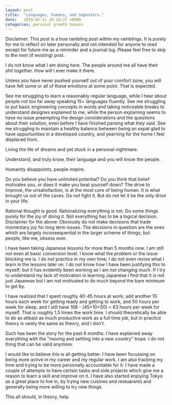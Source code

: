 ```yaml
---
layout: post
title:  "Languages, humans, and imposters."
date:   2019-02-11 20:10:27 +0900
categories: personal growth humans
---
```


Disclaimer: This post is a true rambling post within my ramblings. It is purely for me to reflect on later personally and not intended for anyone to read except for future me as a reminder and a journal log. Please feel free to skip to the next (if existing) post.

I do not know what I am doing here. The people around me all have their shit together. How will I ever make it there.

Unless you have never pushed yourself out of your comfort zone, you will have felt some or all of these emotions at some point. That is expected. 

See me struggling to learn a reasonably regular language, while I hear about people not too far away speaking 15+ languages fluently. See me struggling to put basic engineering concepts in words and taking noticeable breaks to understand designes explained to me, while the person explaining seems to have no issue preempting the design considerations and the questions about their solution, even before I have finished parsing what they said. See me struggling to maintain a healthy balance between being an expat glad to have oppurtunities in a developed country, and yearning for the home I feel displaced from. 

Living the life of dreams and yet stuck in a personal nightmare.

Understand, and truly know, their language and you will know the people. 

Humanity disappoints, people inspire. 

Do you believe you have unlimited potential? Do you think that belief motivates you, or does it make you beat yourself down? The drive to improve, the unsatisfaction, is at the most core of being human. It is what brought us out of the caves. Do not fight it. But do not let it be the only drive in your life. 

Rational thought is good. Rationalizing everything is not. Do some things purely for the joy of doing it. Not everything has to be a logical decision. 
Disclaimer for the above: Obviously do not make decisions that trade momentary joy for long term issues. The decisions in question are the ones which are largely inconsequential in the larger scheme of things; but people, like me, obsess over.

I have been taking Japanese lessons for more than 5 months now. I am still not even at basic conversion level. I know what the problem or the issue blocking me is. I do not practice in my own time; I do not even revise what I learn in the lessons later on. I do not know how I have been justifying this to myself; but it has evidently been working as I am not changing much. If I try to understand my lack of motivation in learning Japanese I find that it is not just Japanese but I am not motivated to do much beyond the bare minimum to get by.

I have realized that I spent roughly 40-45 hours at work; add another 10 hours each week for getting ready and getting to work, and 50 hours per week for sleep, and I still have 168 - (45+10+50) = 63 hours per week for myself. That is roughly 1.5 times the work time. I should theoretically be able to do as atleast as much productive work as a full time job, but in practice theory is rarely the same as theory, and I don't.   

Such has been the story for the past 6 months. I have explained away everything with the "moving and settling into a new country" trope. I do not thing that can be valid anymore. 

I would like to believe this is all getting better. I have been focussing on being more active in my career and my regular work. I am also tracking my time and trying to be more personally accountable for it. I have made a couple of attempts to have certain tasks and side projects which give me a reason to learn a skill and improve on it. I have also started enjoying Tokyo as a great place to live in, by trying new cuisines and restuarants and generally being more willing to try new things. 

This all should, in theory, help.